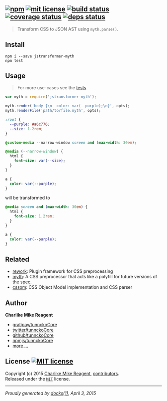 ## [![npm][npmjs-img]][npmjs-url] [![mit license][license-img]][license-url] [![build status][travis-img]][travis-url] [![coverage status][coveralls-img]][coveralls-url] [![deps status][daviddm-img]][daviddm-url]

> Transform CSS to JSON AST using `myth.parse()`.

## Install
```
npm i --save jstransformer-myth
npm test
```


## Usage
> For more use-cases see the [tests](./test.js)

```js
var myth = require('jstransformer-myth');

myth.render('body {\n  color: var(--purple);\n}', opts);
myth.renderFile('path/to/file.myth', opts);
```

```css
:root {
  --purple: #a6c776;
  --size: 1.2rem;
}

@custom-media --narrow-window screen and (max-width: 30em);

@media (--narrow-window) {
  html {
    font-size: var(--size);
  }
}

a {
  color: var(--purple);
}
```

will be transformed to

```css
@media screen and (max-width: 30em) {
  html {
    font-size: 1.2rem;
  }
}

a {
  color: var(--purple);
}
```


## Related
- [rework](https://github.com/reworkcss/rework): Plugin framework for CSS preprocessing
- [myth](https://github.com/segmentio/myth): A CSS preprocessor that acts like a polyfill for future versions of the spec.
- [cssom](https://github.com/NV/CSSOM): CSS Object Model implementation and CSS parser


## Author
**Charlike Mike Reagent**
+ [gratipay/tunnckoCore][author-gratipay]
+ [twitter/tunnckoCore][author-twitter]
+ [github/tunnckoCore][author-github]
+ [npmjs/tunnckoCore][author-npmjs]
+ [more ...][contrib-more]


## License [![MIT license][license-img]][license-url]
Copyright (c) 2015 [Charlike Mike Reagent][contrib-more], [contributors][contrib-graf].  
Released under the [`MIT`][license-url] license.


[npmjs-url]: http://npm.im/jstransformer-myth
[npmjs-img]: https://img.shields.io/npm/v/jstransformer-myth.svg?style=flat&label=jstransformer-myth

[coveralls-url]: https://coveralls.io/r/jstransformers/jstransformer-myth?branch=master
[coveralls-img]: https://img.shields.io/coveralls/jstransformers/jstransformer-myth.svg?style=flat

[license-url]: https://github.com/jstransformers/jstransformer-myth/blob/master/license.md
[license-img]: https://img.shields.io/badge/license-MIT-blue.svg?style=flat

[travis-url]: https://travis-ci.org/jstransformers/jstransformer-myth
[travis-img]: https://img.shields.io/travis/jstransformers/jstransformer-myth.svg?style=flat

[daviddm-url]: https://david-dm.org/jstransformers/jstransformer-myth
[daviddm-img]: https://img.shields.io/david/jstransformers/jstransformer-myth.svg?style=flat

[author-gratipay]: https://gratipay.com/tunnckoCore
[author-twitter]: https://twitter.com/tunnckoCore
[author-github]: https://github.com/tunnckoCore
[author-npmjs]: https://npmjs.org/~tunnckocore

[contrib-more]: http://j.mp/1stW47C
[contrib-graf]: https://github.com/jstransformers/jstransformer-myth/graphs/contributors

***

_Proudly generated by [docks(1)](https://github.com/tunnckoCore), April 3, 2015_